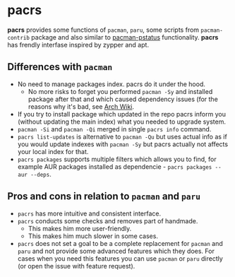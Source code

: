 # pacrs

**pacrs** provides some functions of `pacman`, `paru`, some scripts from
`pacman-contrib` package and also similar to
[pacman-pstatus](https://gitlab.com/renyuneyun/pacman-ps) functionality.
**pacrs** has frendly interfase inspired by zypper and apt.

## Differences with `pacman`

- No need to manage packages index. pacrs do it under the hood.
  - No more risks to forget you performed `pacman -Sy` and installed package
    after that and which caused dependency issues (for the reasons why it's
    bad, see
    [Arch Wiki](https://wiki.archlinux.org/title/System_maintenance#Partial_upgrades_are_unsupported).
- If you try to install package which updated in the repo pacrs inform you
  (without updating the main index) what you needed to upgrade system.
- `pacman -Si` and `pacman -Qi` merged in single `pacrs info` command.
- `pacrs list-updates` is alternative to `pacman -Qu` but uses actual info
  as if you would update indexes with `pacman -Sy` but pacrs actually not
  affects your local index for that.
- `pacrs packages` supports multiple filters which allows you to find, for
  example AUR packages installed as dependencie -
  `pacrs packages --aur --deps`.

## Pros and cons in relation to `pacman` and `paru`

- `pacrs` has more intuitive and consistent interface.
- `pacrs` conducts some checks and removes part of handmade.
  - This makes him more user-friendly.
  - This makes him much slower in some cases.
- `pacrs` does not set a goal to be a complete replacement for `pacman` and
  `paru` and not provide some advanced features which they does. For cases
  when you need this features you can use `pacman` or `paru` directly (or open
  the issue with feature request).
